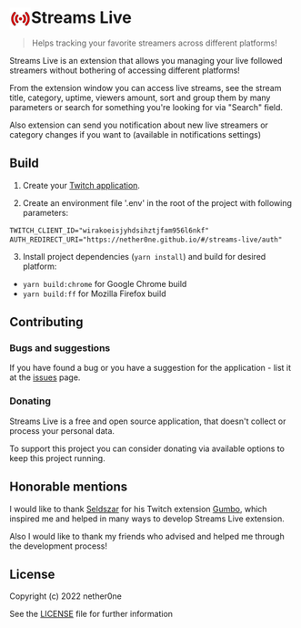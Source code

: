 # <img src="/public/icon/icon-48.png" width="38" align="left" /> Streams Live

> Helps tracking your favorite streamers across different platforms!

Streams Live is an extension that allows you managing your live followed streamers without bothering of accessing different platforms!

From the extension window you can access live streams, see the stream title, category, uptime, viewers amount, sort and group them by many parameters or search for something you're looking for via "Search" field.

Also extension can send you notification about new live streamers or category changes if you want to (available in notifications settings)

## Build

1. Create your [Twitch application](https://dev.twitch.tv/console/apps).

2. Create an environment file '.env' in the root of the project with following parameters:

```
TWITCH_CLIENT_ID="wirakoeisjyhdsihztjfam956l6nkf"
AUTH_REDIRECT_URI="https://nether0ne.github.io/#/streams-live/auth"
```

3. Install project dependencies (`yarn install`) and build for desired platform:

- `yarn build:chrome` for Google Chrome build
- `yarn build:ff` for Mozilla Firefox build

## Contributing

### Bugs and suggestions

If you have found a bug or you have a suggestion for the application - list it at the [issues](https://github.com/Nether0ne/Streams-Live/issues) page.

### Donating

Streams Live is a free and open source application, that doesn't collect or process your personal data.

To support this project you can consider donating via available options to keep this project running.

## Honorable mentions

I would like to thank [Seldszar](https://github.com/Seldszar) for his Twitch extension [Gumbo](https://github.com/Seldszar/Gumbo), which inspired me and helped in many ways to develop Streams Live extension.

Also I would like to thank my friends who advised and helped me through the development process!

## License

Copyright (c) 2022 nether0ne

See the [LICENSE](https://github.com/Nether0ne/Streams-Live/blob/main/LICENSE) file for further information
